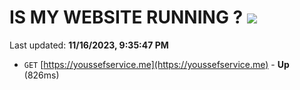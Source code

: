 # IS MY WEBSITE RUNNING ? [![](https://img.shields.io/static/v1?label=Sponsor&message=%E2%9D%A4&logo=GitHub&color=%23fe8e86)](https://github.com/sponsors/<username>)

Last updated: **11/16/2023, 9:35:47 PM**

- `GET` [https://youssefservice.me](https://youssefservice.me) - **Up** (826ms)
